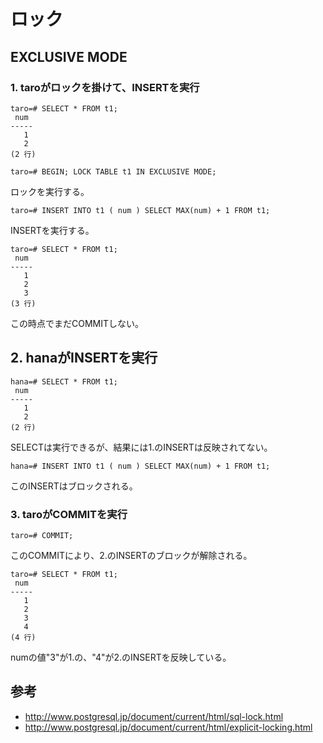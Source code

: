 ﻿# ロック

## EXCLUSIVE MODE
### 1. taroがロックを掛けて、INSERTを実行

```clike
taro=# SELECT * FROM t1;
 num
-----
   1
   2
(2 行)
```

```clike
taro=# BEGIN; LOCK TABLE t1 IN EXCLUSIVE MODE;
```

ロックを実行する。

```clike
taro=# INSERT INTO t1 ( num ) SELECT MAX(num) + 1 FROM t1;
```

INSERTを実行する。

```clike
taro=# SELECT * FROM t1;
 num
-----
   1
   2
   3
(3 行)
```

この時点でまだCOMMITしない。

## 2. hanaがINSERTを実行

```clike
hana=# SELECT * FROM t1;
 num
-----
   1
   2
(2 行)
```

SELECTは実行できるが、結果には1.のINSERTは反映されてない。

```clike
hana=# INSERT INTO t1 ( num ) SELECT MAX(num) + 1 FROM t1;
```

このINSERTはブロックされる。

### 3. taroがCOMMITを実行

```clike
taro=# COMMIT;
```

このCOMMITにより、2.のINSERTのブロックが解除される。

```clike
taro=# SELECT * FROM t1;
 num
-----
   1
   2
   3
   4
(4 行)
```

numの値"3"が1.の、"4"が2.のINSERTを反映している。


## 参考

- http://www.postgresql.jp/document/current/html/sql-lock.html
- http://www.postgresql.jp/document/current/html/explicit-locking.html
